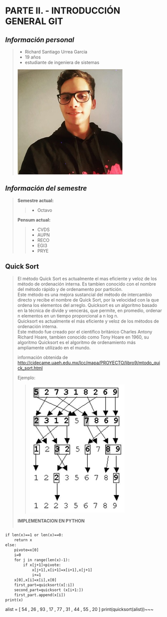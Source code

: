 # PARTE II. - INTRODUCCIÓN GENERAL GIT
## _Información personal_
> * Richard Santiago Urrea Garcia
> * 19 años
> * estudiante de ingeniera de sistemas
>
> ![](foto.jpeg)

## _Información del semestre_
> **Semestre actual:**
>> * Octavo 
>
> **Pensum actual:**
>> * CVDS
>> * AUPN
>> * RECO
>> * EGI3
>> * PRYE

## Quick Sort
> El método Quick Sort es actualmente el mas eficiente y veloz de los método de ordenación interna. Es tambien conocido con el nombre del método rápido y de ordenamento por partición.\
Este método es una mejora sustancial del método de intercambio directo y recibe el nombre de Quick Sort, por la velocidad con la que ordena los elementos del arreglo.
Quicksort es un algoritmo basado en la técnica de divide y vencerás, que permite, en promedio, ordenar n elementos en un tiempo proporcional a n log n.\
Quicksort es actualmente el más eficiente y veloz de los métodos de ordenación interna.\
Este método fue creado por el científico británico Charles Antony Richard Hoare, tambien conocido como Tony Hoare en 1960, su algoritmo Quicksort es el algoritmo de ordenamiento más ampliamente utilizado en el mundo.
>
> información obtenida de <http://cidecame.uaeh.edu.mx/lcc/mapa/PROYECTO/libro9/mtodo_quick_sort.html>
>
> Ejemplo:
>> ![](quicksort.PNG)
>
> **IMPLEMENTACION EN PYTHON**
> ~~~def quicksort (x):
    if len(x)==1 or len(x)==0:
        return x
    else:
        pivote=x[0]
        i=0
        for j in range(len(x)-1):
            if x[j+1]<pivote:
                x[j+1],x[i+1]=x[i+1],x[j+1]
                i+=1
        x[0],x[i]=x[i],x[0]
        first_part=quicksort(x[:i])
        second_part=quicksort (x[i+1:])
        first_part.append(x[i])
    print(x)
alist = [ 54 , 26 , 93 , 17 , 77 , 31 , 44 , 55 , 20 ]
print(quicksort(alist))~~~


